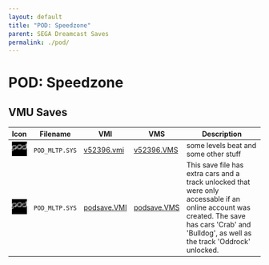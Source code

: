 ```yaml
---
layout: default
title: "POD: Speedzone"
parent: SEGA Dreamcast Saves
permalink: ./pod/
---
```

# POD: Speedzone

## VMU Saves

| Icon | Filename | VMI | VMS | Description |
|------|----------|-----|-----|-------------|
| ![POD: Speedzone](../icons/POD_MLTP.SYS.GIF) | `POD_MLTP.SYS` | [v52396.vmi](v52396.vmi) | [v52396.VMS](v52396.VMS) | some levels beat and some other stuff  |
| ![POD: Speedzone](../icons/POD_MLTP.SYS.GIF) | `POD_MLTP.SYS` | [podsave.VMI](podsave.VMI) | [podsave.VMS](podsave.VMS) | This save file has extra cars and a track unlocked that were only accessable if an online account was created. The save has cars 'Crab' and 'Bulldog', as well as the track 'Oddrock' unlocked. |
